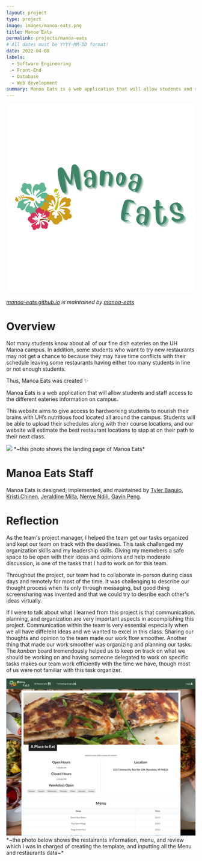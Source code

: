 ```yaml
---
layout: project
type: project
image: images/manoa-eats.png
title: Manoa Eats
permalink: projects/manoa-eats
# All dates must be YYYY-MM-DD format!
date: 2022-04-08
labels:
  - Software Engineering
  - Front-End
  - Database
  - Web development
summary: Manoa Eats is a web application that will allow students and staff access to the different eateries information on campus.
---
```


<img class="ui image" src="/images/manoa-eats.png">


*[manoa-eats.github.io](https://manoa-eats.github.io) is maintained by [manoa-eats](https://github.com/manoa-eats/manoa-eats)*

# Overview

Not many students know about all of our fine dish eateries on the UH Manoa campus. In addition, some students who want to try new restaurants may not get a chance to because they may have time conflicts with their schedule leaving some restaurants having either too many students in line or not enough students.

Thus, Manoa Eats was created ✨

Manoa Eats is a web application that will allow students and staff access to the different eateries information on campus. 

This website aims to give access to hardworking students to nourish their brains with UH’s nutritious food located all around the campus. Students will be able to upload their schedules along with their course locations, and our website will estimate the best restaurant locations to stop at on their path to their next class.

<img class="ui image" src="/images/landing-page.png">
*~this photo shows the landing page of Manoa Eats*

# Manoa Eats Staff

Manoa Eats is designed, implemented, and maintained by
[Tyler Baguio](https://tylerb8.github.io), [Kristi Chinen](https://kristihchinen.github.io), [Jeraldine Milla](https://itsjerie.github.io), [Nenye Ndili](https://nenyehub.github.io), [Gavin Peng](https://devgav.github.io).

# Reflection

As the team's project manager, I helped the team get our tasks organized and kept our team on track with the deadlines. This task challenged my organization skills and my leadership skills. Giving my memebers a safe space to be open with their ideas and opinions and help moderate discussion, is one of the tasks that I had to work on for this team.

Throughout the project, our team had to collaborate in-person during class days and remotely for most of the time. It was challenging to describe our thought process when its only through messaging, but good thing screensharing was invented and that we could try to desribe each other's ideas virtually. 

If I were to talk about what I learned from this project is that communication. planning, and organization are very important aspects in accomplishing this project. Communication within the team is very essential especially when we all have different ideas and we wanted to excel in this class. Sharing our thoughts and opinion to the team made our work flow smoother. Another thing that made our work smoother was organizing and planning our tasks. The *kanban* board tremendously helped us to keep on track on what we should be working on and having someone delegated to work on specific tasks makes our team work efficiently with the time we have, though most of us were not familiar with this task organizer.

<img class="ui image" src="../images/restaurant-page.png">
*~the photo below shows the restairants information, menu, and review which I was in charged of creating the template, and inputting all the Menu and restaurants data~*


